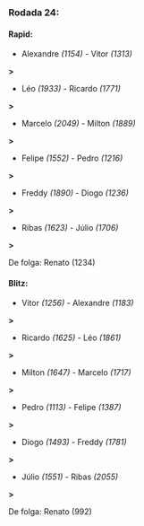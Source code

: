 ### Rodada 24:

#### Rapid:

* Alexandre *(1154)*     -     Vitor *(1313)*

 **>** 
* Léo *(1933)*     -     Ricardo *(1771)*

 **>** 
* Marcelo *(2049)*     -     Milton *(1889)*

 **>** 
* Felipe *(1552)*     -     Pedro *(1216)*

 **>** 
* Freddy *(1890)*     -     Diogo *(1236)*

 **>** 
* Ribas *(1623)*     -     Júlio *(1706)*

 **>** 

De folga: Renato (1234)

#### Blitz:

* Vitor *(1256)*     -     Alexandre *(1183)*

 **>** 
* Ricardo *(1625)*     -     Léo *(1861)*

 **>** 
* Milton *(1647)*     -     Marcelo *(1717)*

 **>** 
* Pedro *(1113)*     -     Felipe *(1387)*

 **>** 
* Diogo *(1493)*     -     Freddy *(1781)*

 **>** 
* Júlio *(1551)*     -     Ribas *(2055)*

 **>** 

De folga: Renato (992)

